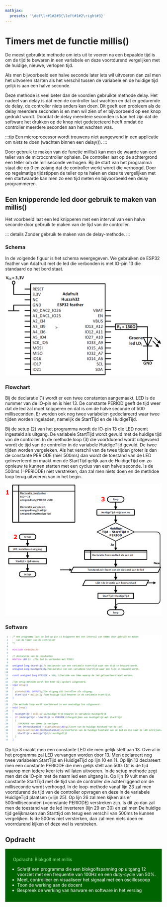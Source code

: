 ```yaml
---
mathjax:
  presets: '\def\lr#1#2#3{\left#1#2\right#3}'
---
```


# Timers met de functie millis()

De meest gebruikte methode om iets uit te voeren na een bepaalde tijd is om de tijd te bewaren in een variabele en deze voortdurend vergelijken met de huidige, nieuwe, verlopen tijd.

Als men bijvoorbeeld een halve seconde later iets wil uitvoeren dan zal men het uitvoeren starten als het verschil tussen de variabele en de huidige tijd gelijk is aan een halve seconde.

Deze methode is veel beter dan de voordien gebruikte methode delay. Het nadeel van delay is dat men de controller laat wachten en dat er gedurende de delay, de controller niets anders kan doen. Dit geeft een probleem als de delay meerdere seconden is en men wil zien of er bijvoorbeeld op een knop gedrukt wordt.
Doordat de delay meerdere seconden is kan het zijn dat de software het drukken op de knop niet gedetecteerd heeft omdat de controller meerdere seconden aan het wachten was.

:::tip
Een microprocessor wordt trouwens niet aangewend in een applicatie om *niets* te doen (wachten binnen een delay()).
:::

Door gebruik te maken van de functie millis() kan men de waarde van een teller van de microcontroller ophalen. De controller laat op de achtergrond een teller om de milliseconde verhogen. Bij de start van het programma staat die op 0 en zolang dat de controller werkt wordt die verhoogd. Door op regelmatige tijdstippen de teller op te halen en deze te vergelijken met een startwaarde kan men zo een tijd meten en bijvoorbeeld een delay programmeren.

## Een knipperende led door gebruik te maken van millis()

Het voorbeeld laat een led knipperen met een interval van een halve seconde door gebruik te maken van de tijd van de controller.

::: details
Zonder gebruik te maken van de delay-methode. 
:::

### Schema

In de volgende figuur is het schema weergegeven. We gebruiken de ESP32 feather van Adafruit met de led die
verbonden is met IO-pin 13 die standaard op het bord staat.

![Schema van de hardware.](./images/schema.png)

### Flowchart

Bij de declaratie (1) wordt er een twee constanten aangemaakt. LED is de nummer van de IO-pin en is hier 13. De constante PERIOD geeft de tijd weer dat de led zal moet knipperen en dat is om de halve seconde of 500 milliseconden.
Er worden ook nog twee variabelen gedeclareerd waar twee tijden worden ingeladen, namelijk de StartTijd en de HuidigeTijd. 

Bij de setup (2) van het programma wordt de IO-pin 13 die LED noemt ingesteld als uitgang.
De variabele StartTijd wordt gevuld met de huidige tijd van de controller.
In de methode loop (3) die voortdurend wordt uitgevoerd wordt de tijd van de controller in de variabele HuidigeTijd gevuld. De twee tijden worden vergeleken. Als het verschil van de twee tijden groter is dan de constante PERIODE (hier 500ms) dan wordt de toestand van de LED geïnverteerd en maakt men de StartTijd gelijk aan de HuidigeTijd om zo opnieuw te kunnen starten met een cyclus van een halve seconde.
Is de 500ms (=PERIODE) niet verstreken, dan zal men niets doen en de methdoe loop terug uitvoeren van in het begin.

![Flowchart van een knipperende led.](./images/fc.png)

### Software

![Programma die de led laat knipperen.](./images/prog.png)

Op lijn 8 maakt men een constante LED die men gelijk stelt aan 13. Overal in het programma zal LED vervangen worden door 13.
Men declareert nog twee variabelen StartTijd en HuidigeTijd op lijn 10 en 11. Op lijn 13 declareert men een constante PERIODE die men gelijk stelt aan 500. Dit is de tijd waarop men iedere keer iets wil laten uitvoeren.
In de setup methode zegt men dat de IO-pin met de naam led een uitgang is. Op lijn 19 vult men de constante StartTijd met de tijd van de controller die achterliggend om de milliseconde wordt verhoogd.
In de loop-methode vanaf lijn 23 zal men voortdurend de tijd van de controller opvragen en deze in de variabele HuidigeTijd plaatsen (=lijn 25).
Op lijn 26 zal men kijken als er 500milliseconden (=constante PERIODE) verstreken zijn. Is dit zo dan zal men de toestand van de led inverteren (lijn 29 en 30) en zal men De huidige tijd gelijkmaken aan Starttijd om terug een verschil van 500ms te kunnen vergelijken.
Is de 500ms niet versterken, dan zal men niets doen en voorrdurend kijken of deze wel is verstreken.

## Opdracht

<div style="background-color:darkgreen; text-align:left; vertical-align:left; padding:15px;">
<p style="color:lightgreen; margin:10px">
Opdracht: Blokgolf met millis
<ul style="color: white;">
<li>Schrijf een programma die een blokgolfspanning op uitgang 12 voorziet met een frequentie van 100Hz en een duty-cycle van 50%.
</li>
<li>Meet, controlleer en visualiseer het signaal met een oscilloscoop</li>
<li>Toon de werking aan de docent</li>
<li>Bespreek de werking van harware en software in het verslag</li>
</ul>
</p>
</div>
